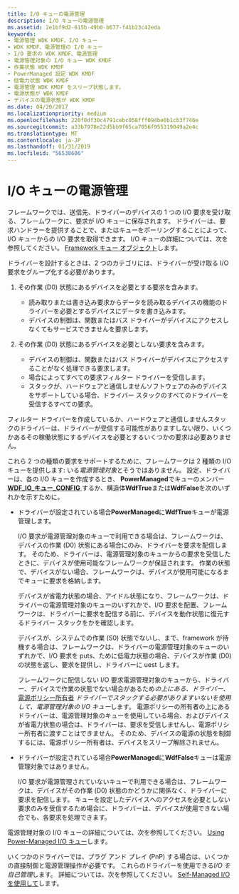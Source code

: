 ```yaml
---
title: I/O キューの電源管理
description: I/O キューの電源管理
ms.assetid: 2e1bf9d2-615b-49b0-b677-f41b23c42eda
keywords:
- 電源管理 WDK KMDF、I/O キュー
- WDK KMDF、電源管理の I/O キュー
- I/O 要求の WDK KMDF、電源管理
- 電源管理対象の I/O キュー WDK KMDF
- 作業状態 WDK KMDF
- PowerManaged 設定 WDK KMDF
- 低電力状態 WDK KMDF
- 電源管理 WDK KMDF をスリープ状態します。
- 電源状態が WDK KMDF
- デバイスの電源状態が WDK KMDF
ms.date: 04/20/2017
ms.localizationpriority: medium
ms.openlocfilehash: 220f0df30c4791cebc058fff094be0b1cb3f740e
ms.sourcegitcommit: a33b7978e22d5bb9f65ca7056f955319049a2e4c
ms.translationtype: MT
ms.contentlocale: ja-JP
ms.lasthandoff: 01/31/2019
ms.locfileid: "56538606"
---
```

# <a name="power-management-for-io-queues"></a>I/O キューの電源管理


フレームワークでは、送信先、ドライバーのデバイスの 1 つの I/O 要求を受け取る、フレームワークに、要求が I/O キューに保存されます。 ドライバーは、要求ハンドラーを提供することで、またはキューをポーリングすることによって、I/O キューからの I/O 要求を取得できます。 I/O キューの詳細については、次を参照してください。 [Framework キュー オブジェクト](framework-queue-objects.md)します。

ドライバーを設計するときは、2 つのカテゴリには、ドライバーが受け取る I/O 要求をグループ化する必要があります。

1.  その作業 (D0) 状態にあるデバイスを必要とする要求を含みます。
    -   読み取りまたは書き込み要求からデータを読み取るデバイスの機能のドライバーを必要とするデバイスにデータを書き込みます。
    -   デバイスの制御は、関数またはバス ドライバーがデバイスにアクセスしなくてもサービスできませんを要求します。

2.  その作業 (D0) 状態にあるデバイスを必要としない要求を含みます。
    -   デバイスの制御は、関数またはバス ドライバーがデバイスにアクセスすることがなく処理できる要求します。
    -   場合によってすべての要求フィルター ドライバーを受信します。
    -   スタックが、ハードウェアと通信しませんソフトウェアのみのデバイスをサポートしている場合、ドライバー スタックのすべてのドライバーを受信するすべての要求。

フィルター ドライバーを作成しているか、ハードウェアと通信しませんスタックのドライバーは、ドライバーが受信する可能性がありますしない限り、いくつかあるその稼働状態にするデバイスを必要とするいくつかの要求は必要ありません。

これら 2 つの種類の要求をサポートするために、フレームワークは 2 種類の I/O キューを提供します: いる*電源管理対象*とそうではありません。 設定、ドライバーは、各の I/O キューを作成するとき、 **PowerManaged**でキューのメンバー [ **WDF\_IO\_キュー\_CONFIG** ](https://msdn.microsoft.com/library/windows/hardware/ff552359)するか、構造体**WdfTrue**または**WdfFalse**を次のいずれかを示すために。

-   ドライバーが設定されている場合**PowerManaged**に**WdfTrue**キューが電源管理します。

    I/O 要求が電源管理対象のキューで利用できる場合は、フレームワークは、デバイスの作業 (D0) 状態にある場合にのみ、ドライバーを要求を配信します。 そのため、ドライバーは、電源管理対象のキューからの要求を受信したときに、デバイスが使用可能なフレームワークが保証されます。 作業の状態で、デバイスがない場合、フレームワークは、デバイスが使用可能になるまでキューに要求を格納します。

    デバイスが省電力状態の場合、アイドル状態になり、フレームワークは、ドライバーの電源管理対象のキューのいずれかで、I/O 要求を配置、フレームワークは、ドライバーに要求を配信する前に、デバイスを動作状態に復元するドライバー スタックをかを確認します。

    デバイスが、システムでの作業 (S0) 状態でないし、まで、framework が待機する場合は、フレームワークは、ドライバーの電源管理対象のキューのいずれかで、I/O 要求を puts、ために低電力状態の場合、デバイスが作業 (D0) の状態を返し、要求を提供し、ドライバーに uest します。

    フレームワークに配信しない I/O 要求電源管理対象のキューから、ドライバー、デバイスで作業の状態でない場合があるため*の上にある、ドライバー、* [電源ポリシー所有者](power-policy-ownership.md) *ドライバーでスタックする必要がありますいないを使用して、電源管理対象の I/O キュー*します。 電源ポリシーの所有者の上にあるドライバーは、電源管理対象のキューを使用している場合、およびデバイスが省電力状態の場合は、ドライバーは、要求を受信しませんし、電源ポリシー所有者に渡すことはできません。 そのため、デバイスの電源の状態を制御するには、電源ポリシー所有者は、デバイスをスリープ解除されません。

-   ドライバーが設定されている場合**PowerManaged**に**WdfFalse**キューは電源管理対象ではありません。

    I/O 要求が電源管理されていないキューで利用できる場合は、フレームワークは、デバイスがその作業 (D0) 状態のかどうかに関係なく、ドライバーに要求を配信します。 キューを設定したデバイスへのアクセスを必要としない要求のみを受信するため場合に、ドライバーは、デバイスが使用できない場合でも、各要求を処理できます。

電源管理対象の I/O キューの詳細については、次を参照してください。 [Using Power-Managed I/O キュー](using-power-managed-i-o-queues.md)します。

いくつかのドライバーでは、プラグ アンド プレイ (PnP) する場合は、いくつかの直接制御と電源管理操作が必要です。 これらのドライバーを使用できる*I/O を自己管理*します。 詳細については、次を参照してください。 [Self-Managed I/O を使用して](using-self-managed-i-o.md)します。

 

 





